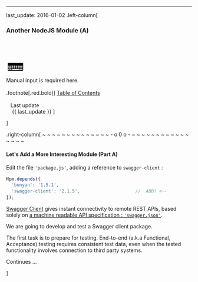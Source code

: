 ---
last_update: 2016-01-02
 .left-column[
  ### Another NodeJS Module (A)
  <br /><br /><div class='input_type_indicator'><img src='./fragments/typer.png' /><br />Manual input is required here.</div><br />
.footnote[.red.bold[] [
Table of Contents](./)
<br />
<br />&nbsp; &nbsp;Last update
<br />&nbsp; &nbsp; {{ last_update  }}
]
<!-- H -->]
.right-column[
~ ~ ~ ~ ~ ~ ~ ~ ~ ~ ~ ~ ~ ~ - o 0 o - ~ ~ ~ ~ ~ ~ ~ ~ ~ ~ ~ ~ ~ ~ ~ ~

#### Let's Add a More Interesting Module (Part A)


Edit the file ```'package.js'```, adding a reference to ```swagger-client``` : 

```javascript
Npm.depends({
  'bunyan': '1.5.1',
  'swagger-client': '2.1.5',                     //  ADD! <--
});
```

<a href='http://petstore.swagger.io/#!/pet/getPetById' target='_blank'>Swagger Client</a> gives instant connectivity to remote REST APIs, based solely on  <a href='http://petstore.swagger.io/v2/swagger.json' target='_blank'>a machine readable API specification :  ```'swagger.json'```</a>.

We are going to develop and test a Swagger client package.

The first task is to prepare for testing.  End-to-end (a.k.a Functional, Acceptance) testing requires consistent test data, even when the tested functionality involves connection to third party systems.  

Continues ...


<!-- B -->]
